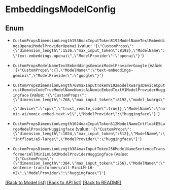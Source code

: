 # EmbeddingsModelConfig


## Enum

* `CustomPropsDimensionLength1536maxInputToken8192ModelNameTextEmbeddingsOpenaiModelProviderOpenai` (value: `'{\"CustomProps\":{\"dimension_length\":1536,\"max_input_token\":8192},\"ModelName\":\"text-embeddings-openai\",\"ModelProvider\":\"openai\"}'`)

* `CustomPropsModelNameTextEmbeddingsGeminiModelProviderGoogle` (value: `'{\"CustomProps\":{},\"ModelName\":\"text-embeddings-gemini\",\"ModelProvider\":\"google\"}'`)

* `CustomPropsDimensionLength768maxInputToken8192modelKwargsDeviceCputrustRemoteCodeTrueModelNameNomicAiNomicEmbedTextV1ModelProviderHuggingface` (value: `'{\"CustomProps\":{\"dimension_length\":768,\"max_input_token\":8192,\"model_kwargs\":{\"device\":\"cpu\",\"trust_remote_code\":true}},\"ModelName\":\"nomic-ai/nomic-embed-text-v1\",\"ModelProvider\":\"huggingface\"}'`)

* `CustomPropsDimensionLength1024maxInputToken512ModelNameIntfloatE5LargeModelProviderHuggingface` (value: `'{\"CustomProps\":{\"dimension_length\":1024,\"max_input_token\":512},\"ModelName\":\"intfloat/e5-large\",\"ModelProvider\":\"huggingface\"}'`)

* `CustomPropsDimensionLength384maxInputToken256ModelNameSentenceTransformersAllMiniLmL6V2ModelProviderHuggingface` (value: `'{\"CustomProps\":{\"dimension_length\":384,\"max_input_token\":256},\"ModelName\":\"sentence-transformers/all-MiniLM-L6-v2\",\"ModelProvider\":\"huggingface\"}'`)

[[Back to Model list]](../README.md#documentation-for-models) [[Back to API list]](../README.md#documentation-for-api-endpoints) [[Back to README]](../README.md)
